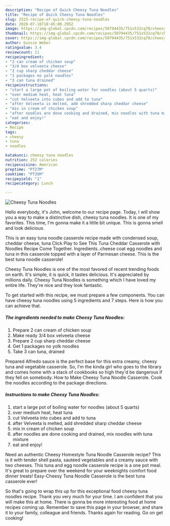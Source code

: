 ```yaml
---
description: "Recipe of Quick Cheesy Tuna Noodles"
title: "Recipe of Quick Cheesy Tuna Noodles"
slug: 2525-recipe-of-quick-cheesy-tuna-noodles
date: 2020-07-16T18:45:00.295Z
image: https://img-global.cpcdn.com/recipes/50794435/751x532cq70/cheesy-tuna-noodles-recipe-main-photo.jpg
thumbnail: https://img-global.cpcdn.com/recipes/50794435/751x532cq70/cheesy-tuna-noodles-recipe-main-photo.jpg
cover: https://img-global.cpcdn.com/recipes/50794435/751x532cq70/cheesy-tuna-noodles-recipe-main-photo.jpg
author: Gussie Weber
ratingvalue: 3.4
reviewcount: 11
recipeingredient:
- "2 can cream of chicken soup"
- "3/4 box velveeta cheese"
- "2 cup sharp cheddar cheese"
- "1 packages no yolk noodles"
- "3 can tuna drained"
recipeinstructions:
- "start a large pot of boiling water for noodles (about 5 quarts)"
- "over medium heat, heat tuna"
- "cut Velveeta into cubes and add to tuna"
- "after Velveeta is melted, add shredded sharp cheddar cheese"
- "mix in cream of chicken soup"
- "after noodles are done cooking and drained, mix noodles with tuna mixture"
- "eat and enjoy!"
categories:
- Recipe
tags:
- cheesy
- tuna
- noodles

katakunci: cheesy tuna noodles 
nutrition: 252 calories
recipecuisine: American
preptime: "PT27M"
cooktime: "PT35M"
recipeyield: "1"
recipecategory: Lunch

---
```



![Cheesy Tuna Noodles](https://img-global.cpcdn.com/recipes/50794435/751x532cq70/cheesy-tuna-noodles-recipe-main-photo.jpg)

Hello everybody, it's John, welcome to our recipe page. Today, I will show you a way to make a distinctive dish, cheesy tuna noodles. It is one of my favorites. This time, I'm gonna make it a little bit unique. This is gonna smell and look delicious.

This is an easy tuna noodle casserole recipe made with condensed soup, cheddar cheese, tuna Click Play to See This Tuna Cheddar Casserole with Noodles Recipe Come Together. Ingredients..cheese coat egg noodles and tuna in this casserole topped with a layer of Parmesan cheese. This is the best tuna noodle casserole!

Cheesy Tuna Noodles is one of the most favored of recent trending foods on earth. It's simple, it is quick, it tastes delicious. It's appreciated by millions daily. Cheesy Tuna Noodles is something which I have loved my entire life. They're nice and they look fantastic.


To get started with this recipe, we must prepare a few components. You can have cheesy tuna noodles using 5 ingredients and 7 steps. Here is how you can achieve that.

<!--inarticleads1-->

##### The ingredients needed to make Cheesy Tuna Noodles:

1. Prepare 2 can cream of chicken soup
1. Make ready 3/4 box velveeta cheese
1. Prepare 2 cup sharp cheddar cheese
1. Get 1 packages no yolk noodles
1. Take 3 can tuna, drained


Prepared Alfredo sauce is the perfect base for this extra creamy, cheesy tuna and vegetable casserole. So, I&#39;m the kinda girl who goes to the library and comes home with a stack of cookbooks so high they&#39;d be dangerous if they fell on somebody. How to Make Cheesy Tuna Noodle Casserole. Cook the noodles according to the package directions. 

<!--inarticleads2-->

##### Instructions to make Cheesy Tuna Noodles:

1. start a large pot of boiling water for noodles (about 5 quarts)
1. over medium heat, heat tuna
1. cut Velveeta into cubes and add to tuna
1. after Velveeta is melted, add shredded sharp cheddar cheese
1. mix in cream of chicken soup
1. after noodles are done cooking and drained, mix noodles with tuna mixture
1. eat and enjoy!


Need an authentic Cheesy Homestyle Tuna Noodle Casserole recipe? This is it with tender shell pasta, sautéed vegetables and a creamy sauce with two cheeses. This tuna and egg noodle casserole recipe is a one pot meal. It&#39;s great to prepare over the weekend for your weeknights comfort food dinner treats! Easy-Cheesy Tuna Noodle Casserole is the best tuna casserole ever! 

So that's going to wrap this up for this exceptional food cheesy tuna noodles recipe. Thank you very much for your time. I am confident that you will make this at home. There is gonna be more interesting food at home recipes coming up. Remember to save this page in your browser, and share it to your family, colleague and friends. Thanks again for reading. Go on get cooking!
